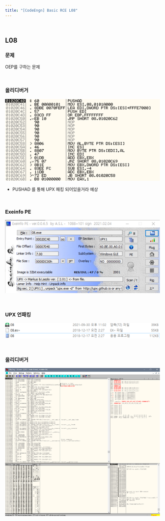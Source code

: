 ```yaml
---
title: "[CodeEngn] Basic RCE L08"
---
```


<br>

## L08

### 문제

OEP를 구하는 문제

<br>

### 올리디버거

![image-20220401142441783](https://raw.githubusercontent.com/EONION-TH3DB/image_repo/main/img/image-20220401142441783.png)

- PUSHAD 를 통해 UPX 패킹 되어있을거라 예상

<br>

### Exeinfo PE

![image-20220401142535271](https://raw.githubusercontent.com/EONION-TH3DB/image_repo/main/img/image-20220401142535271.png)

<br>

### UPX 언패킹

![image-20220401142550817](https://raw.githubusercontent.com/EONION-TH3DB/image_repo/main/img/image-20220401142550817.png)

<br>

### 올리디버거

![image-20220401142620164](https://raw.githubusercontent.com/EONION-TH3DB/image_repo/main/img/image-20220401142620164.png)